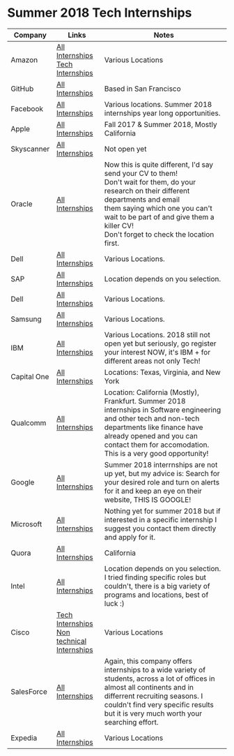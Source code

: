 # Summer 2018 Tech Internships

| Company  | Links  | Notes  |
|----------|--------|--------|
|Amazon    |[All Internships](https://www.amazon.jobs/team/university-internships?base_query=&loc_query=&job_count=10&result_limit=10&sort=relevant&team_category%5B%5D=university-internships&cache) <br/> [Tech Internships](https://www.amazon.jobs/en/teams/university-tech-internship?base_query=&loc_query=&job_count=10&result_limit=10&sort=relevant&team_category%5B%5D=university-tech-internship&cache)|Various Locations |
|GitHub    |[All Internships](https://github.com/blog/2428-summer-internships-at-github-in-san-francisco)|Based in San Francisco|
|Facebook  |[All Internships](https://www.facebook.com/careers/university/internships/engineering)|Various locations. Summer 2018 internships year long opportunities.
|Apple     |[All Internships](https://jobs.apple.com/us/search?jobFunction=CGINT#function&t=0&sb=req_open_dt&so=1&j=CGINT&pN=0)|Fall 2017 & Summer 2018, Mostly California|
|Skyscanner|[All Internships](https://www.skyscanner.net/jobs/graduates/)|Not open yet|
|Oracle    |[All Internships](http://www.oracle.com/us/corporate/careers/college/intern-at-oracle/product-development/index.html)| Now this is quite different, I'd say send your CV to them! <br/> Don't wait for them, do your research on their different departments and email <br/>them saying which one you can't wait to be part of and give them a killer CV! <br/> Don't forget to check the location first.|
|Dell|[All Internships](https://jobs.dell.com/internship)|Various Locations.|
|SAP|[All Internships](https://www.sap.com/uk/about/careers/university-programs/students/internships.html)|Location depends on you selection.|
|Dell|[All Internships](https://jobs.dell.com/internship)|Various Locations.|
|Samsung|[All Internships](https://careers.ap.samsung.com/careers/svc/app/viewSearchJob)|Various Locations.|
|IBM|[All Internships](http://www-05.ibm.com/employment/uk-en/undergraduates.html)|Various Locations. 2018 still not open yet but seriously, go register your interest NOW, it's IBM + for different areas not only Tech! |
|Capital One|[All Internships](https://campus.capitalone.com/intern/)|Locations: Texas, Virginia, and New York|
|Qualcomm|[All Internships](https://www.qualcomm.com/company/careers/interns)|Location: California (Mostly), Frankfurt. Summer 2018 internships in Software engineering and other tech and non-tech departments like finance have already opened and you can contact them for accomodation. This is a very good opportunity!|
|Google|[All Internships](https://careers.google.com/students/)|Summer 2018 interrnships are not up yet, but my advice is: Search for your desired role and turn on alerts for it and keep an eye on their website, THIS IS GOOGLE!|
|Microsoft|[All Internships](https://careers.microsoft.com/?rg=us)|Nothing yet for summer 2018 but if interested in a specific internship I suggest you contact them directly and apply for it.|
|Quora|[All Internships](https://uncubed.com/jobs/quora/job/11143-software-engineer-intern-2018)|California|
|Intel|[All Internships](https://www.intel.com/content/www/us/en/jobs/student-center/internships.html)|Location depends on you selection. I tried finding specific roles but couldn't, there is a big variety of programs and locations, best of luck :)|
|Cisco|[Tech Internships](https://jobs.cisco.com/jobs/SearchJobs/?3_19_3=%22165%22&projectOffset=0) <br/> [Non technical Internships](https://www.cisco.com/c/en/us/about/careers/working-at-cisco/students-and-new-graduate-programs/non-technical-programs.html)|Various Locations |
|SalesForce|[All Internships](https://www.salesforce.com/company/careers/university-recruiting/)|Again, this company offers internships to a wide variety of students, across a lot of offices in almost all continents and in differrent recruiting seasons. I couldn't find very specific results but it is very much worth your searching effort. |
|Expedia|[All Internships](https://expedia.wd5.myworkdayjobs.com/search/0/refreshFacet/318c8bb6f553100021d223d9780d30be)|Various Locations|
